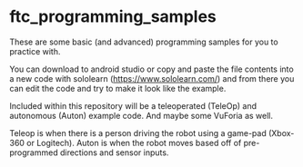 # ftc_programming_samples
These are some basic (and advanced) programming samples for you to practice with.

You can download to android studio or copy and paste the file contents into a new code with sololearn (https://www.sololearn.com/) and from there you can edit the code and try to make it look like the example. 

Included within this repository will be a teleoperated (TeleOp) and autonomous (Auton) example code. And maybe some VuForia as well. 

Teleop is when there is a person driving the robot using a game-pad (Xbox-360 or Logitech). Auton is when the robot moves based off of pre-programmed directions and sensor inputs. 
